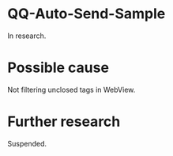 # QQ-Auto-Send-Sample

In research.

# Possible cause

Not filtering unclosed tags in WebView.

# Further research

Suspended.
